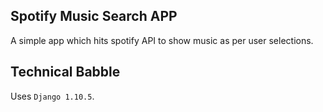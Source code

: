 Spotify Music Search APP
---

A simple app which hits spotify API to show music as per user selections.


Technical Babble
---
Uses `Django 1.10.5`.
